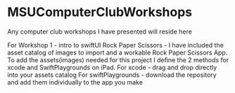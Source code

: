 # MSUComputerClubWorkshops
Any computer club workshops I have presented will reside here

For Workshop 1 - intro to swiftUI Rock Paper Scissors - I have included the asset catalog of images to import and a workable Rock Paper Scissors App. To add the assets(images) needed for this project I define the 2 methods for xcode and SwiftPlaygrounds on iPad. 
For xcode - drag and drop directly into your assets catalog
For swiftPlaygrounds - download the repository and add them individually to the app you make
